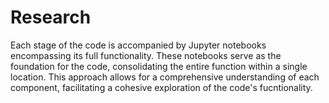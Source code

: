 # Research
Each stage of the code is accompanied by Jupyter notebooks encompassing its full functionality. These notebooks serve as the foundation for the code, consolidating the entire function within a single location. This approach allows for a comprehensive understanding of each component, facilitating a cohesive exploration of the code's fucntionality. 
